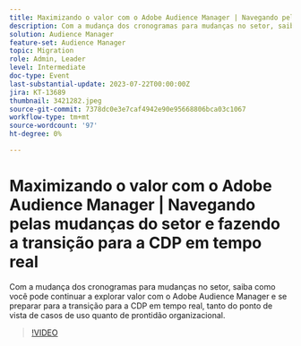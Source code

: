 ```yaml
---
title: Maximizando o valor com o Adobe Audience Manager | Navegando pelas mudanças do setor e fazendo a transição para a CDP em tempo real
description: Com a mudança dos cronogramas para mudanças no setor, saiba como você pode continuar a desbloquear valor com o Adobe Audience Manager e se preparar para a transição para a RTCDP, tanto do ponto de vista do caso de uso quanto da prontidão organizacional.
solution: Audience Manager
feature-set: Audience Manager
topic: Migration
role: Admin, Leader
level: Intermediate
doc-type: Event
last-substantial-update: 2023-07-22T00:00:00Z
jira: KT-13689
thumbnail: 3421282.jpeg
source-git-commit: 7378dc0e3e7caf4942e90e95668806bca03c1067
workflow-type: tm+mt
source-wordcount: '97'
ht-degree: 0%

---
```



# Maximizando o valor com o Adobe Audience Manager | Navegando pelas mudanças do setor e fazendo a transição para a CDP em tempo real

Com a mudança dos cronogramas para mudanças no setor, saiba como você pode continuar a explorar valor com o Adobe Audience Manager e se preparar para a transição para a CDP em tempo real, tanto do ponto de vista de casos de uso quanto de prontidão organizacional.

>[!VIDEO](https://video.tv.adobe.com/v/3421282/?learn=on)
